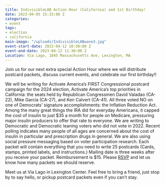 ```yaml
---
title: IndivisibleLAB Action Hour (California) and 1st Birthday!
date: 2023-04-05 15:33:00 Z
categories:
- event
tags:
- election
- california
main-image: "/uploads/IndivisibleLABwave3.jpg"
event-start-date: 2023-04-12 10:30:00 Z
event-end-date: 2023-04-12 11:30:00 Z
Location: Via Lago, 1845 Massachusetts Ave, Lexington, MA
---
```


Join us for our next extra special Action Hour where we will distribute postcard packets, discuss current events, and celebrate our first birthday!!

We will be writing for Activate America’s FIRST Congressional postcard campaign for the 2024 election, Activate America’s top priorities in California: the seats held by Republican Congressmen David Valadao (CA-22), Mike Garcia (CA-27), and Ken Calvert (CA-41). All three voted NO on one of Democrats’ signature accomplishments: the Inflation Reduction Act. Among the many great things the IRA did for everyday Americans, it capped the cost of insulin to just $35 a month for people on Medicare, pressuring major insulin producers to offer that rate to everyone. We are writing to Democratic and Democratic leaning voters who did not vote in 2022. Recent polling indicates many people of all ages are concerned about the cost of insulin in particular and prescription drugs in general. We are also using social pressure messaging based on voter participation research.
Each packet will contain everything that you need to write 25 postcards (Cards, stamps, printed labels, and instructions.) Mailing date is three weeks after you receive your packet. Reimbursement is $15. Please [RSVP](https://mobilize.us/s/R9OsQ6) and let us know how many packets we should reserve.

Meet us at Via Lago in Lexington Center. Feel free to bring a friend, just stop by to say hello, or pickup postcard packets even if you can’t stay. 